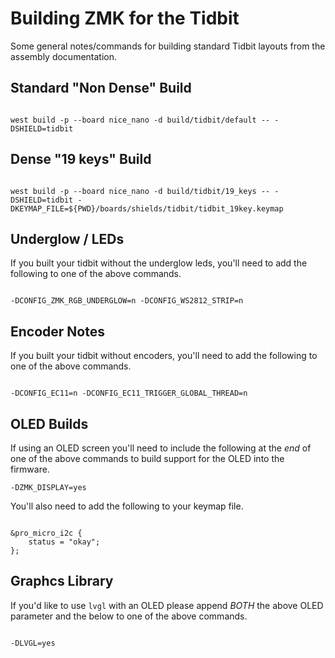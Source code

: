 # Building ZMK for the Tidbit

Some general notes/commands for building standard Tidbit layouts from the assembly documentation.

## Standard "Non Dense" Build

```

west build -p --board nice_nano -d build/tidbit/default -- -DSHIELD=tidbit

```

## Dense "19 keys" Build

```

west build -p --board nice_nano -d build/tidbit/19_keys -- -DSHIELD=tidbit -DKEYMAP_FILE=${PWD}/boards/shields/tidbit/tidbit_19key.keymap

```

## Underglow / LEDs

If you built your tidbit without the underglow leds, you'll need to add the following to one of the above commands.

```

-DCONFIG_ZMK_RGB_UNDERGLOW=n -DCONFIG_WS2812_STRIP=n

```

## Encoder Notes

If you built your tidbit without encoders, you'll need to add the following to one of the above commands.

```

-DCONFIG_EC11=n -DCONFIG_EC11_TRIGGER_GLOBAL_THREAD=n

```

## OLED Builds

If using an OLED screen you'll need to include the following at the *end* of one of the above commands to build support for the OLED into the firmware.

```
-DZMK_DISPLAY=yes

```

You'll also need to add the following to your keymap file.

```

&pro_micro_i2c {
	status = "okay";
};

```

## Graphcs Library

If you'd like to use ```lvgl``` with an OLED please append *BOTH* the above OLED parameter and the below to one of the above commands.

```

-DLVGL=yes

```
